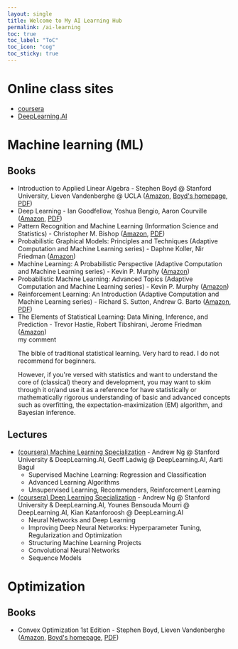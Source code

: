 ```yaml
---
layout: single
title: Welcome to My AI Learning Hub
permalink: /ai-learning
toc: true
toc_label: "ToC"
toc_icon: "cog"
toc_sticky: true
---
```


<head>
<link href="/resource/styles.css" rel="stylesheet"/>
</head>

<script>
	document.addEventListener('DOMContentLoaded', function() {
		var toggles = document.querySelectorAll('.foldable-toggle');

		toggles.forEach(function(toggle) {
			toggle.addEventListener('click', function() {
				this.classList.toggle('active');
				var content = this.nextElementSibling;
				if (content.style.display === 'block') {
					content.style.display = 'none';
				} else {
					content.style.display = 'block';
				}
			});
		});
	});
</script>

<h1 id="ml">
	Online class sites
</h1>

<ul>
<li>
	<a href="https://www.coursera.org/">coursera</a>
</li>
<li>
	<a href="https://www.deeplearning.ai/courses/">DeepLearning.AI</a>
</li>
</ul>

<h1 id="ml">
	Machine learning (ML)
</h1>

<h2 id="ml-books">
	Books
</h2>

<ul>
<li>
	Introduction to Applied Linear Algebra
	-
	Stephen Boyd @ Stanford University,
	Lieven Vandenberghe @ UCLA
	(<a href="https://www.amazon.com/Introduction-Applied-Linear-Algebra-Matrices/dp/1316518965/">Amazon</a>,
	<a href="https://stanford.edu/~boyd/vmls/">Boyd's homepage</a>,
	<a href="/resource/books/AI/Introduction to Applied Linear Algebra - Stephen Boyd and Lieven Vandenberghe.pdf">PDF</a>)
</li>
<li>
	Deep Learning - Ian Goodfellow, Yoshua Bengio, Aaron Courville
	(<a href="https://www.facebook.com/sunghee.yun1/posts/pfbid0itijGVyiNTpxbPRK9Z4hff5BsqbEXKt8XEHzoDCxfYHks78kkuD2k2kYWDsQkQnQl">Amazon</a>,
	<a href="/resource/books/AI/Deep Learning - Goodfellow, Bengio, Courville.pdf">PDF</a>)
</li>
<li>
	Pattern Recognition and Machine Learning (Information Science and Statistics) - Christopher M. Bishop
	(<a href="https://www.amazon.com/Pattern-Recognition-Learning-Information-Statistics/dp/0387310738/">Amazon</a>,
	<a href="/resource/books/AI/Pattern Recognition and Machine Learning - Bishop.pdf">PDF</a>)
</li>
<li>
	Probabilistic Graphical Models: Principles and Techniques (Adaptive Computation and Machine Learning series)
	-
	Daphne Koller, Nir Friedman
	(<a href="https://www.amazon.com/Probabilistic-Graphical-Models-Principles-Computation/dp/0262013193/">Amazon</a>)
</li>
<li>
	Machine Learning: A Probabilistic Perspective (Adaptive Computation and Machine Learning series)
	-
	Kevin P. Murphy
	(<a href="https://www.amazon.com/Machine-Learning-Probabilistic-Perspective-Computation/dp/0262018020/">Amazon</a>)
</li>
<li>
	Probabilistic Machine Learning: Advanced Topics (Adaptive Computation and Machine Learning series)
	-
	Kevin P. Murphy
	(<a href="https://www.amazon.com/Probabilistic-Machine-Learning-Advanced-Computation/dp/0262048434/">Amazon</a>)
</li>
<li>
	Reinforcement Learning: An Introduction (Adaptive Computation and Machine Learning series)
	-
	Richard S. Sutton, Andrew G. Barto
	(<a href="https://www.amazon.com/Reinforcement-Learning-Introduction-Adaptive-Computation/dp/0262039249/">Amazon</a>,
	<a href="/resource/books/AI/Reinforcement Learning - Richard S. Sutton and Andrew G. Barto.pdf">PDF</a>)
</li>
<li>
	The Elements of Statistical Learning: Data Mining, Inference, and Prediction
	-
	Trevor Hastie, Robert Tibshirani, Jerome Friedman
	(<a href="https://www.amazon.com/Elements-Statistical-Learning-Prediction-Statistics/dp/0387848576/">Amazon</a>)
	&nbsp;
	<div class="foldable-toggle">my comment</div>
	<div class="foldable-content">
	<p>
		The bible of traditional statistical learning.
		Very hard to read.
		I do not recommend for beginners.
	</p>
	<p>
		However,
		if you're versed with statistics
		and want to understand the core of (classical) theory and development,
		you may want to skim through it
		or/and use it as a reference
		for have statistically or mathematically rigorous understanding of basic and advanced
		concepts such as overfitting, the expectation-maximization (EM) algorithm,
		and Bayesian inference.
	</p>
	</div>
</li>
</ul>

<h2 id="ml-lectures">
	Lectures
</h2>

<ul>
<li>
	<a href="https://www.coursera.org/specializations/machine-learning-introduction">
	(coursera)
	Machine Learning Specialization</a>
	-
	Andrew Ng @ Stanford University &amp; DeepLearning.AI,
	Geoff Ladwig @ DeepLearning.AI,
	Aarti Bagul
	<ul>
	<li>
		Supervised Machine Learning: Regression and Classification
	</li>
	<li>
		Advanced Learning Algorithms
	</li>
	<li>
		Unsupervised Learning, Recommenders, Reinforcement Learning
	</li>
	</ul>
</li>
<li>
	<a href="https://www.coursera.org/specializations/deep-learning">
	(coursera)
	Deep Learning Specialization</a>
	-
	Andrew Ng @ Stanford University &amp; DeepLearning.AI,
	Younes Bensouda Mourri @ DeepLearning.AI,
	Kian Katanforoosh @ DeepLearning.AI
	<ul>
	<li>
		Neural Networks and Deep Learning
	</li>
	<li>
		Improving Deep Neural Networks: Hyperparameter Tuning, Regularization and Optimization
	</li>
	<li>
		Structuring Machine Learning Projects
	</li>
	<li>
		Convolutional Neural Networks
	</li>
	<li>
		Sequence Models
	</li>
	</ul>
</li>
</ul>

<h1 id="ml">
	Optimization
</h1>

<h2 id="opt-books">
	Books
</h2>

<ul>
<li>
	Convex Optimization 1st Edition
	-
	Stephen Boyd, Lieven Vandenberghe
	(<a href="https://www.amazon.com/Convex-Optimization-Corrections-2008-Stephen/dp/0521833787/">Amazon</a>,
	<a href="https://stanford.edu/~boyd/cvxbook/">Boyd's homepage</a>,
	<a href="/resource/books/opt/Convex Optimization - Stephen Boyd and Lieven Vandenberghe.pdf">PDF</a>)
</li>
</ul>
